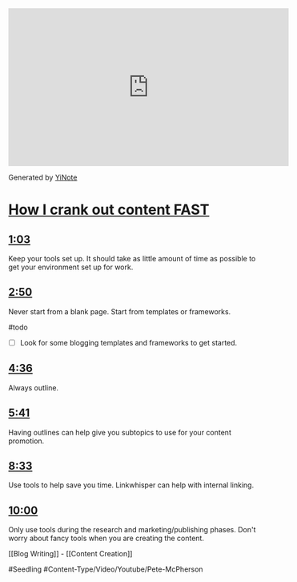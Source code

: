 <iframe width="560" height="315" src="https://www.youtube.com/embed/4YOZKOdFHWE" frameborder="0" allow="accelerometer; autoplay; clipboard-write; encrypted-media; gyroscope; picture-in-picture" allowfullscreen></iframe>

Generated by <a href="https://www.yinote.co/#installation">YiNote</a>

# [How I crank out content FAST](https://www.youtube.com/watch?v=4YOZKOdFHWE)

## [1:03](https://www.youtube.com/watch?v=4YOZKOdFHWE&t=63)

Keep your tools set up. It should take as little amount of time as possible to get your environment set up for work. 

## [2:50](https://www.youtube.com/watch?v=4YOZKOdFHWE&t=170)

Never start from a blank page. Start from templates or frameworks. 

#todo 
- [ ] Look for some blogging templates and frameworks to get started. 

## [4:36](https://www.youtube.com/watch?v=4YOZKOdFHWE&t=276)

Always outline. 

## [5:41](https://www.youtube.com/watch?v=4YOZKOdFHWE&t=341)

Having outlines can help give you subtopics to use for your content promotion. 

## [8:33](https://www.youtube.com/watch?v=4YOZKOdFHWE&t=513)

Use tools to help save you time. Linkwhisper can help with internal linking. 

## [10:00](https://www.youtube.com/watch?v=4YOZKOdFHWE&t=600)

Only use tools during the research and marketing/publishing phases. Don't worry about fancy tools when you are creating the content. 

[[Blog Writing]] - [[Content Creation]]

#Seedling #Content-Type/Video/Youtube/Pete-McPherson